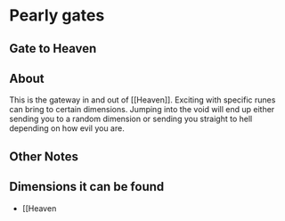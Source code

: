 # Pearly gates
## Gate to Heaven

## About
This is the gateway in and out of [[Heaven]]. Exciting with specific runes can bring to certain dimensions. Jumping into the void will end up either sending you to a random dimension or sending you straight to hell depending on how evil you are.

## Other Notes

## Dimensions it can be found
- [[Heaven
